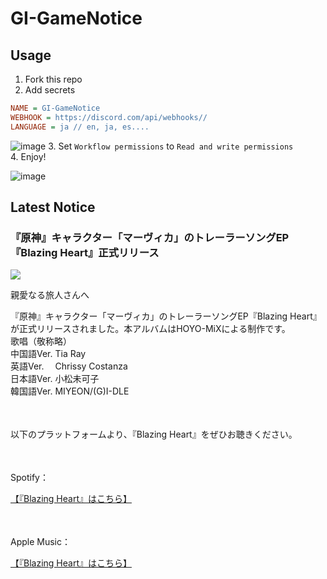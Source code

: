# GI-GameNotice

## Usage
1. Fork this repo
2. Add secrets
```ini
NAME = GI-GameNotice
WEBHOOK = https://discord.com/api/webhooks//
LANGUAGE = ja // en, ja, es....
```
![image](https://github.com/c2t-r/GI-GameNotice/assets/80561604/63d8a4f2-9ec2-49d7-a637-44d728b2f945)
3. Set `Workflow permissions` to `Read and write permissions`  
4. Enjoy!

![image](https://github.com/c2t-r/GI-GameNotice/assets/80561604/24ec6182-cd99-4969-ab59-1d65c886077a)

## Latest Notice
<start>

### 『原神』キャラクター「マーヴィカ」のトレーラーソングEP『Blazing Heart』正式リリース
<img src="https://sdk.hoyoverse.com/upload/ann/2024/12/20/29211aa5ab5ac8d4361c018aff6bdf77_725335666957471647.jpg">
<p style="white-space: pre-wrap;">親愛なる旅人さんへ</p><p style="white-space: pre-wrap;">『原神』キャラクター「マーヴィカ」のトレーラーソングEP『Blazing Heart』が正式リリースされました。本アルバムはHOYO-MiXによる制作です。<br>歌唱（敬称略）<br>中国語Ver. Tia Ray<br>英語Ver.　 Chrissy Costanza<br>日本語Ver. 小松未可子<br>韓国語Ver. MIYEON/(G)I-DLE</p><p style="white-space: pre-wrap; min-height: 1.5em;"></p><p style="white-space: pre-wrap;">以下のプラットフォームより、『Blazing Heart』をぜひお聴きください。</p><p style="white-space: pre-wrap; min-height: 1.5em;"></p><p style="white-space: pre-wrap;">Spotify：</p><p style="white-space: pre-wrap;"><a href="javascript:miHoYoGameJSSDK.openInBrowser('https://open.spotify.com/album/3kfIRLR8GzuK52xhubeFXW');" data-type="a" link-type="game_outer" rel="noopener noreferrer nofollow">【『Blazing Heart』はこちら】</a></p><p style="white-space: pre-wrap; min-height: 1.5em;"></p><p style="white-space: pre-wrap;">Apple Music：</p><p style="white-space: pre-wrap;"><a href="javascript:miHoYoGameJSSDK.openInBrowser('https://music.apple.com/jp/album/1786568437');" data-type="a" link-type="game_outer" rel="noopener noreferrer nofollow">【『Blazing Heart』はこちら】</a></p><p style="white-space: pre-wrap; min-height: 1.5em;"></p><p style="white-space: pre-wrap; min-height: 1.5em;"></p>

<end>
